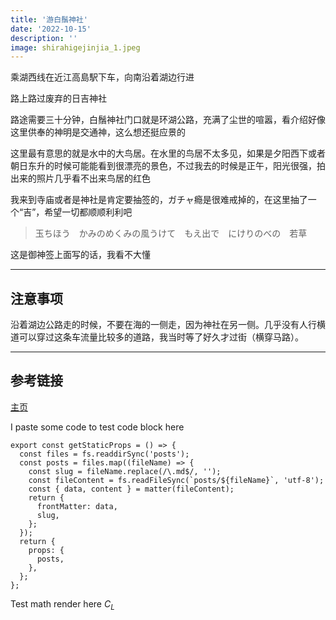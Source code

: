 ```yaml
---
title: '游白鬚神社'
date: '2022-10-15'
description: ''
image: shirahigejinjia_1.jpeg
---
```


乘湖西线在近江高島駅下车，向南沿着湖边行进

路上路过废弃的日吉神社

路途需要三十分钟，白鬚神社门口就是环湖公路，充满了尘世的喧嚣，看介绍好像这里供奉的神明是交通神，这么想还挺应景的

这里最有意思的就是水中的大鸟居。在水里的鸟居不太多见，如果是夕阳西下或者朝日东升的时候可能能看到很漂亮的景色，不过我去的时候是正午，阳光很强，拍出来的照片几乎看不出来鸟居的红色

我来到寺庙或者是神社是肯定要抽签的，ガチャ瘾是很难戒掉的，在这里抽了一个“吉”，希望一切都顺顺利利吧

> 玉ちほう　かみのめくみの風うけて　もえ出で　にけりのべの　若草

这是御神签上面写的话，我看不大懂

---

## 注意事项
沿着湖边公路走的时候，不要在海的一侧走，因为神社在另一侧。几乎没有人行横道可以穿过这条车流量比较多的道路，我当时等了好久才过街（横穿马路）。

---
## 参考链接
[主页](http://shirahigejinja.com)

I paste some code to test code block here
```
export const getStaticProps = () => {
  const files = fs.readdirSync('posts');
  const posts = files.map((fileName) => {
    const slug = fileName.replace(/\.md$/, '');
    const fileContent = fs.readFileSync(`posts/${fileName}`, 'utf-8');
    const { data, content } = matter(fileContent);
    return {
      frontMatter: data,
      slug,
    };
  });
  return {
    props: {
      posts,
    },
  };
};
```

Test math render here
$C_L$

